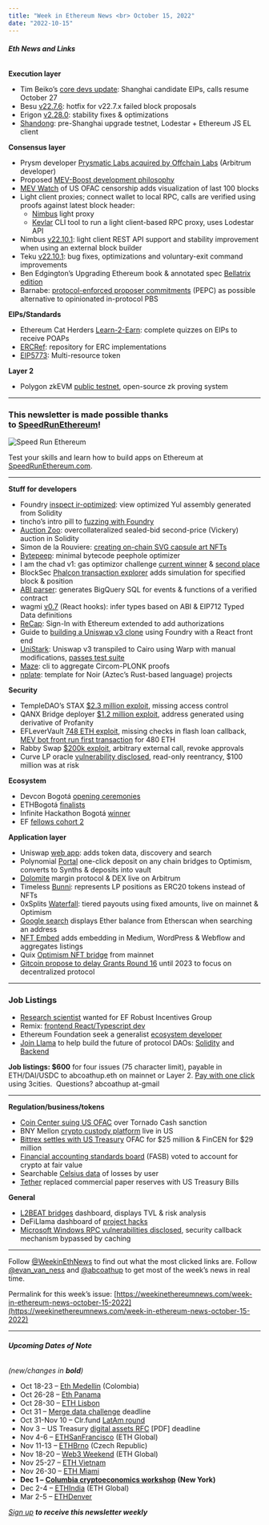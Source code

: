 ```yaml
---
title: "Week in Ethereum News <br> October 15, 2022"
date: "2022-10-15"
---
```


###### **Eth News and Links**

**Execution layer**

- Tim Beiko’s [core devs update](https://tim.mirror.xyz/zxOfNlTUO1MOhSrVP1rWGSywxlugdAc9fOUURW09zgE): Shanghai candidate EIPs, calls resume October 27
- Besu [v22.7.6](https://github.com/hyperledger/besu/releases/tag/22.7.6): hotfix for v22.7.x failed block proposals
- Erigon [v2.28.0](https://github.com/ledgerwatch/erigon/releases/tag/v2.28.0): stability fixes & optimizations
- [Shandong](https://twitter.com/EFJavaScript/status/1581003267152412672): pre-Shanghai upgrade testnet, Lodestar + Ethereum JS EL client

**Consensus layer**

- Prysm developer [Prysmatic Labs acquired by Offchain Labs](https://offchain.medium.com/the-merge-2-0-offchain-labs-acquires-prysmatic-labs-the-leading-ethereum-consensus-client-team-9eab169c5fb6) (Arbitrum developer)
- Proposed [MEV-Boost development philosophy](https://collective.flashbots.net/t/mev-boost-development-philosophy/505)
- [MEV Watch](https://www.mevwatch.info/) of US OFAC censorship adds visualization of last 100 blocks
- Light client proxies; connect wallet to local RPC, calls are verified using proofs against latest block header:
    - [Nimbus](https://twitter.com/jcksie/status/1580201162846146565) light proxy
    - [Kevlar](https://github.com/shresthagrawal/kevlar#readme) CLI tool to run a light client-based RPC proxy, uses Lodestar API
- Nimbus [v22.10.1](https://github.com/status-im/nimbus-eth2/releases/tag/v22.10.1): light client REST API support and stability improvement when using an external block builder
- Teku [v22.10.1](https://github.com/ConsenSys/teku/releases/tag/22.10.1): bug fixes, optimizations and voluntary-exit command improvements
- Ben Edgington’s Upgrading Ethereum book & annotated spec [Bellatrix edition](https://eth2book.info/bellatrix/)
- Barnabe: [protocol-enforced proposer commitments](https://ethresear.ch/t/unbundling-pbs-towards-protocol-enforced-proposer-commitments-pepc/13879?u=barnabe) (PEPC) as possible alternative to opinionated in-protocol PBS

**EIPs/Standards**

- Ethereum Cat Herders [Learn-2-Earn](https://medium.com/ethereum-cat-herders/ech-introduces-learn2earn-43928a7cdd94): complete quizzes on EIPs to receive POAPs
- [ERCRef](https://ethereum-magicians.org/t/ercref-a-place-to-share-erc-implementations/11318): repository for ERC implementations
- [EIP5773](https://github.com/ethereum/EIPs/pull/5773/files): Multi-resource token

**Layer 2**

- Polygon zkEVM [public testnet](https://blog.polygon.technology/polygon-zkevm-public-testnet-the-next-chapter-for-ethereum/), open-source zk proving system

* * *

### **This newsletter is made possible thanks to** [**SpeedRunEthereum**](https://speedrunethereum.com/)**!**

![Speed Run Ethereum](https://weekinethereumnews.com/wp-content/uploads/2022/10/Speed-Run-Ethereum-banner.png)

Test your skills and learn how to build apps on Ethereum at [SpeedRunEthereum.com](https://SpeedRunEthereum.com).

* * *

**Stuff for developers**

- Foundry [inspect ir-optimized](https://twitter.com/w1nt3r_eth/status/1579486967963693057): view optimized Yul assembly generated from Solidity
- tincho’s intro pill to [fuzzing with Foundry](https://www.notonlyowner.com/learn/how-to-test-a-smart-contract-function-a-million-times/)
- [Auction Zoo](https://github.com/a16z/auction-zoo#readme): overcollateralized sealed-bid second-price (Vickery) auction in Solidity
- Simon de la Rouviere: [creating on-chain SVG capsule art NFTs](https://www.untitledfrontier.studio/blog/behind-the-scenes-crafting-the-on-chain-svg-capsules)
- [Bytepeep](https://github.com/kadenzipfel/bytepeep#readme): minimal bytecode peephole optimizer
- I am the chad v1: gas optimizor challenge [current winner](https://twitter.com/NoahCitron/status/1580359718341484544) & [second place](https://www.rileyholterhus.com/writing/optimizor)
- BlockSec [Phalcon transaction explorer](https://twitter.com/blocksecteam/status/1580937962652475396) adds simulation for specified block & position
- [ABI parser](https://abi-parser-nvk.vercel.app/): generates BigQuery SQL for events & functions of a verified contract
- wagmi [v0.7](https://twitter.com/wagmi_sh/status/1580591788611338240) (React hooks): infer types based on ABI & EIP712 Typed Data definitions
- [ReCap](https://blog.spruceid.com/extending-sign-in-with-ethereum-to-authorizations-recap/): Sign-In with Ethereum extended to add authorizations
- Guide to [building a Uniswap v3 clone](https://uniswapv3book.com/) using Foundry with a React front end
- [UniStark](https://medium.com/nethermind-eth/introducing-unistark-uniswap-only-warped-to-starknet-6b62d3a96690): Uniswap v3 transpiled to Cairo using Warp with manual modifications, [passes test suite](https://twitter.com/0xgreg_/status/1580291490655350784)
- [Maze](https://github.com/privacy-scaling-explorations/maze#readme): cli to aggregate Circom-PLONK proofs
- [nplate](https://github.com/whitenois3/nplate#readme): template for Noir (Aztec’s Rust-based language) projects

**Security**

- TempleDAO’s STAX [$2.3 million exploit](https://rekt.news/templedao-rekt/), missing access control
- QANX Bridge deployer [$1.2 million exploit](https://medium.com/qanplatform/qanx-bridge-wallet-disclosure-analysis-continuously-updated-724121bbbf9a), address generated using derivative of Profanity
- EFLeverVault [748 ETH exploit](https://twitter.com/danielvf/status/1580936010556661761), missing checks in flash loan callback, [MEV bot front run first transaction](https://twitter.com/MevRefund/status/1580917351217627136) for 480 ETH
- Rabby Swap [$200k exploit](https://twitter.com/Rabby_io/status/1579819525494960128), arbitrary external call, revoke approvals
- Curve LP oracle [vulnerability disclosed](https://chainsecurity.com/heartbreaks-curve-lp-oracles/), read-only reentrancy, $100 million was at risk

**Ecosystem**

- Devcon Bogotá [opening ceremonies](https://archive.devcon.org/archive/playlists/devcon-6-opening/)
- ETHBogotá [finalists](https://twitter.com/ethglobal/status/1579249265557192704)
- Infinite Hackathon Bogotá [winner](https://twitter.com/InfiniteHackETH/status/1579462128871710720)
- EF [fellows cohort 2](https://blog.ethereum.org/2022/10/10/ef-fellowship-cohort-2)

**Application layer**

- Uniswap [web app](https://uniswap.org/blog/refreshed-web-app): adds token data, discovery and search
- Polynomial [Portal](https://mirror.xyz/0xf3897707d8Fa5dC27b2A6575319e409a464eB8D8/E030dcsEQEEHWlUa7EhPei3A56FdqbHQr9OPjMp16nE) one-click deposit on any chain bridges to Optimism, converts to Synths & deposits into vault
- [Dolomite](https://medium.com/dolomite-official/dolomite-launches-margin-protocol-and-dex-our-journey-begins-862777432414) margin protocol & DEX live on Arbitrum
- Timeless [Bunni](https://twitter.com/Timeless_Fi/status/1580713579971366913): represents LP positions as ERC20 tokens instead of NFTs
- 0xSplits [Waterfall](https://0xsplits.mirror.xyz/TQTsLgiRZ76-r3C_OvP7FyYaN3JIS1RanIrqTHrZ1EA): tiered payouts using fixed amounts, live on mainnet & Optimism
- [Google search](https://twitter.com/hhua_/status/1579700083314282496) displays Ether balance from Etherscan when searching an address
- [NFT Embed](https://medium.com/graviton-xyz/nft-embed-new-features-alert-643bec22ec0b) adds embedding in Medium, WordPress & Webflow and aggregates listings
- Quix [Optimism NFT bridge](https://mirror.xyz/0xB1EA5a3E5EA7fA1834d48058EcDa26d8c59e8251/wlHiInzN5noCQKwRmNcdNMiTS8vfW2a68iI5NSmMGnk) from mainnet
- [Gitcoin propose to delay Grants Round 16](https://gov.gitcoin.co/t/request-for-feedback-proposed-future-for-the-grant-programs-and-gr16-as-we-transition-to-the-protocol/11624) until 2023 to focus on decentralized protocol

* * *

### **Job Listings**

- [Research scientist](https://jobs.lever.co/ethereumfoundation/cd2382ec-abbd-493b-b942-b5e2a61a6c0a) wanted for EF Robust Incentives Group
- Remix: [frontend React/Typescript dev](https://jobs.lever.co/ethereumfoundation/2c293808-48ed-4994-b0e0-14a8986e6ff3)
- Ethereum Foundation seek a generalist [ecosystem developer](https://jobs.lever.co/ethereumfoundation/6b80a26f-7db3-4415-8339-a3543a967998?lever-origin=applied&lever-source%5B%5D=Week%20in%20Ethereum)
- [Join Llama](https://zenith-caboc-8a4.notion.site/Join-Llama-ad66be1cb28541f5b5346aa37d192b79) to help build the future of protocol DAOs: [Solidity](https://zenith-caboc-8a4.notion.site/Smart-Contract-Engineer-ef9426f7cfef4f0d90b596aaeff216e0) and [Backend](https://zenith-caboc-8a4.notion.site/Senior-Backend-Engineer-6a096e7937c248f4a90fba08c3bf14ae)

**Job listings: $600** for four issues (75 character limit), payable in ETH/DAI/USDC to abcoathup.eth on mainnet or Layer 2. [Pay with one click](https://3cities.xyz/#/pay?c=H4sIAHqco2IAAyXOMU6EQBSA4atMqVbAgGjJuqzGmI3JrrHcDMODnQAz5L03ERsTLey9gtJop8bGUk-xt5HE4m-__A_vPbreEZRZjQAdWH58ZZeVJQLR7iAYQglFKeNYVipJ0mQR5EWYSpCRnB_F4fEijZPopJqFz5v-Z9xg3_-O1jHsTq8BGmGsyHkLCL4TS7ghce4KcWGIja1F5XDKozBEHkjs3aWJ0FuFSjOgaE1neP-jdbXRqs2IgNdGN4AvV6v5t-qct5zRzNRL3xWAZzCsGCf3LRgiqWV8GASfxKgY6ttLhGq6sBro_otdA_afygfdejLO0tM4qes_d-LI2xABAAA) using 3cities.  Questions? abcoathup at-gmail

* * *

**Regulation/business/tokens**

- [Coin Center suing US OFAC](https://www.coincenter.org/coin-center-is-suing-ofac-over-its-tornado-cash-sanction/) over Tornado Cash sanction
- BNY Mellon [crypto custody platform](https://www.bnymellon.com/us/en/about-us/newsroom/press-release/bny-mellon-launches-new-digital-asset-custody-platform-130305.html) live in US
- [Bittrex settles with US Treasury](https://home.treasury.gov/news/press-releases/jy1006) OFAC for $25 million & FinCEN for $29 million
- [Financial accounting standards board](https://taxbit.com/blog/fasb-allows-fair-value-treatment-for-crypto-assets) (FASB) voted to account for crypto at fair value
- Searchable [Celsius data](https://celsiusnetworth.com/) of losses by user
- [Tether](https://tether.to/en/tether-slashes-commercial-paper-to-zero/) replaced commercial paper reserves with US Treasury Bills

**General**

- [L2BEAT bridges](https://l2beat.com/bridges/tvl/) dashboard, displays TVL & risk analysis
- DeFiLlama dashboard of [project hacks](https://defillama.com/hacks)
- [Microsoft Windows RPC vulnerabilities disclosed](https://www.akamai.com/blog/security-research/cold-hard-cache-bypassing-rpc-with-cache-abuse), security callback mechanism bypassed by caching

* * *

Follow [@WeekinEthNews](https://twitter.com/WeekInEthNews) to find out what the most clicked links are. Follow [@evan\_van\_ness](https://twitter.com/evan_van_ness) and [@abcoathup](https://twitter.com/abcoathup) to get most of the week’s news in real time.

Permalink for this week’s issue: [https://weekinethereumnews.com/week-in-ethereum-news-october-15-2022](https://weekinethereumnews.com/week-in-ethereum-news-october-15-2022)

* * *

###### **Upcoming Dates of Note**

_(new/changes in_ **_bold_**_)_

- Oct 18-23 – [Eth Medellin](https://www.ethmedellin.co/) (Colombia)
- Oct 26-28 – [Eth Panama](https://www.ethpanama.com/)
- Oct 28-30 – [ETH Lisbon](https://www.ethlisbon.org/)
- Oct 31 – [Merge data challenge](https://esp.ethereum.foundation/merge-data-challenge) deadline
- Oct 31-Nov 10 – Clr.fund [LatAm round](https://ethcolombia.clr.fund/)
- Nov 3 – US Treasury [digital assets RFC](https://public-inspection.federalregister.gov/2022-20279.pdf) \[PDF\] deadline
- Nov 4-6 – [ETHSanFrancisco](https://sf.ethglobal.com/) (ETH Global)
- Nov 11-13 – [ETHBrno](https://mirror.xyz/ethbrno.eth/6BH9cUVuD85hy5O0L5cOOOE7niSA9Yo5eWsXVzKOlO4) (Czech Republic)
- Nov 18-20 – [Web3 Weekend](https://web3weekend.ethglobal.com/) (ETH Global)
- Nov 25-27 – [ETH Vietnam](https://www.eth-vietnam.com/)
- Nov 26-30 – [ETH Miami](https://ethmiami.net/)
- **Dec 1 –** [**Columbia cryptoeconomics workshop**](https://bit.ly/columbiacryptoeconomics) **(New York)**
- Dec 2-4 – [ETHIndia](https://ethindia.co/) (ETH Global)
- Mar 2-5 – [ETHDenver](https://www.ethdenver.com/)

[_Sign up_](https://weekinethereum.substack.com/subscribe#about) **_to receive this newsletter weekly_**
